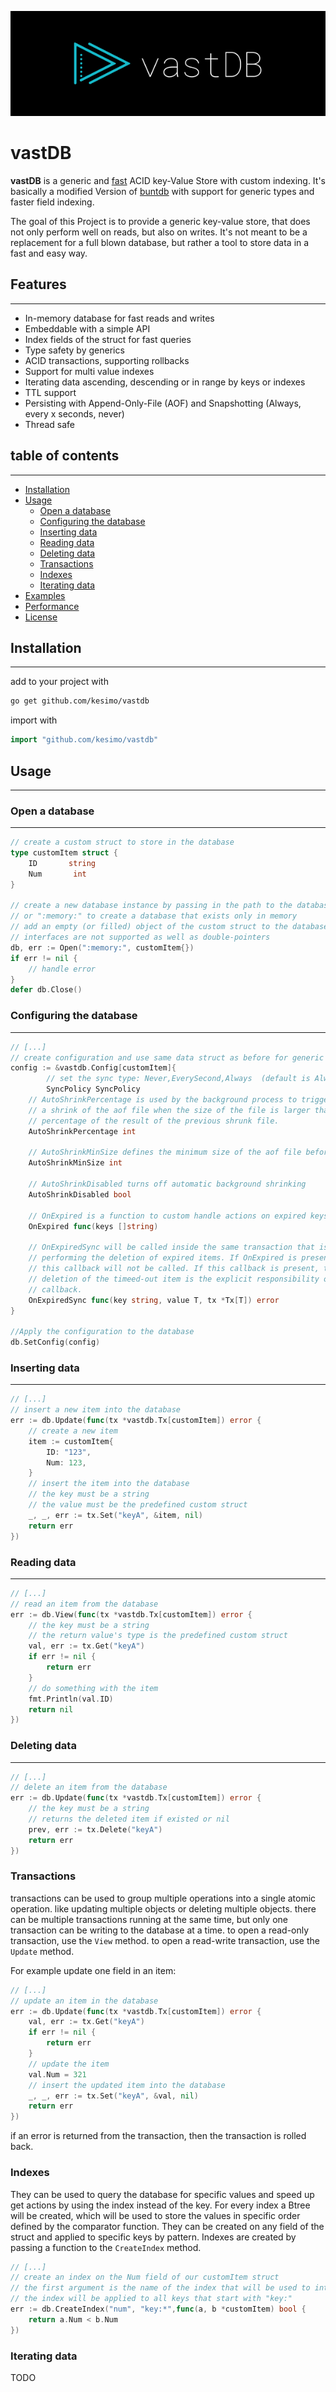 ![image](docs/vastDB.png)

# vastDB

**vastDB** is a generic and [fast](#performance) ACID key-Value Store with custom indexing.
It's basically a modified Version of [buntdb](https://github.com/tidwall/buntdb) 
with support for generic types and faster field indexing.

The goal of this Project is to provide a generic key-value store, that does not only
perform well on reads, but also on writes. It's not meant to be a replacement for
a full blown database, but rather a tool to store data in a fast and easy way.

## Features

---

- In-memory database for fast reads and writes
- Embeddable with a simple API
- Index fields of the struct for fast queries
- Type safety by generics
- ACID transactions, supporting rollbacks
- Support for multi value indexes
- Iterating data ascending, descending or in range by keys or indexes
- TTL support
- Persisting with Append-Only-File (AOF) and Snapshotting (Always, every x seconds, never)
- Thread safe

## table of contents

---

- [Installation](#installation)
- [Usage](#usage)
    - [Open a database](#open-a-database)
    - [Configuring the database](#configuring-the-database)
    - [Inserting data](#inserting-data)
    - [Reading data](#reading-data)
    - [Deleting data](#deleting-data)
    - [Transactions](#transactions)
    - [Indexes](#indexes)
    - [Iterating data](#iterating-data)
- [Examples](#examples)
- [Performance](#performance)
- [License](#license)

## Installation

---

add to your project with

```bash
go get github.com/kesimo/vastdb
```

import with

```go
import "github.com/kesimo/vastdb"
```

## Usage

---

### Open a database

---

```go
// create a custom struct to store in the database
type customItem struct {
	ID       string
	Num       int
}

// create a new database instance by passing in the path to the database file,
// or ":memory:" to create a database that exists only in memory
// add an empty (or filled) object of the custom struct to the database
// interfaces are not supported as well as double-pointers
db, err := Open(":memory:", customItem{})
if err != nil {
    // handle error
}
defer db.Close()
```

### Configuring the database

---

```go
// [...]
// create configuration and use same data struct as before for generic type
config := &vastdb.Config[customItem]{
        // set the sync type: Never,EverySecond,Always  (default is Always)
        SyncPolicy SyncPolicy 
	// AutoShrinkPercentage is used by the background process to trigger
	// a shrink of the aof file when the size of the file is larger than the
	// percentage of the result of the previous shrunk file.
	AutoShrinkPercentage int

	// AutoShrinkMinSize defines the minimum size of the aof file before
	AutoShrinkMinSize int

	// AutoShrinkDisabled turns off automatic background shrinking
	AutoShrinkDisabled bool

	// OnExpired is a function to custom handle actions on expired keys.
	OnExpired func(keys []string)

	// OnExpiredSync will be called inside the same transaction that is
	// performing the deletion of expired items. If OnExpired is present then
	// this callback will not be called. If this callback is present, then the
	// deletion of the timeed-out item is the explicit responsibility of this
	// callback.
	OnExpiredSync func(key string, value T, tx *Tx[T]) error
}

//Apply the configuration to the database
db.SetConfig(config)
```

### Inserting data

---

```go
// [...]
// insert a new item into the database
err := db.Update(func(tx *vastdb.Tx[customItem]) error {
    // create a new item
    item := customItem{
        ID: "123",
        Num: 123,
    }
    // insert the item into the database
    // the key must be a string
    // the value must be the predefined custom struct
    _, _, err := tx.Set("keyA", &item, nil)
    return err
})
```

### Reading data

---

```go
// [...]
// read an item from the database
err := db.View(func(tx *vastdb.Tx[customItem]) error {
    // the key must be a string
    // the return value's type is the predefined custom struct
    val, err := tx.Get("keyA")
    if err != nil {
        return err
    }
    // do something with the item
    fmt.Println(val.ID)
    return nil
})
```

### Deleting data

---

```go
// [...]
// delete an item from the database
err := db.Update(func(tx *vastdb.Tx[customItem]) error {
    // the key must be a string
    // returns the deleted item if existed or nil
    prev, err := tx.Delete("keyA")
    return err
})
```

### Transactions

transactions can be used to group multiple operations into a single atomic operation.
like updating multiple objects or deleting multiple objects.
there can be multiple transactions running at the same time, but only one transaction
can be writing to the database at a time.
to open a read-only transaction, use the `View` method.
to open a read-write transaction, use the `Update` method.

For example update one field in an item:

```go
// [...]
// update an item in the database
err := db.Update(func(tx *vastdb.Tx[customItem]) error {
    val, err := tx.Get("keyA")
    if err != nil {
        return err
    }
    // update the item
    val.Num = 321
    // insert the updated item into the database
    _, _, err := tx.Set("keyA", &val, nil)
    return err
})
```

if an error is returned from the transaction, then the transaction is rolled back.

### Indexes

They can be used to query the database for specific values and speed up get actions
by using the index instead of the key.
For every index a Btree will be created, which will be used to store 
the values in specific order defined by the comparator function.
They can be created on any field of the struct and applied to specific keys by pattern.
Indexes are created by passing a function to the `CreateIndex` method.

```go
// [...]
// create an index on the Num field of our customItem struct
// the first argument is the name of the index that will be used to interact with
// the index will be applied to all keys that start with "key:"
err := db.CreateIndex("num", "key:*",func(a, b *customItem) bool {
    return a.Num < b.Num
})
```

### Iterating data

TODO



